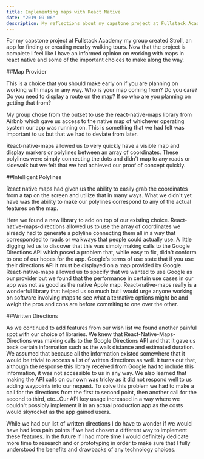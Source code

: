 ```yaml
---
title: Implementing maps with React Native
date: "2019-09-06"
description: My reflections about my capstone project at Fullstack Academy and what I learned about working with maps.
---
```


For my capstone project at Fullstack Academy my group created Stroll, an app for finding or creating nearby walking tours.  Now that the project is complete I feel like I have an informed opinion on working with maps in react native and some of the important choices to make along the way.

##Map Provider

This is a choice that you should make early on if you are planning on working with maps in any way.  Who is your map coming from?  Do you care?  Do you need to display a route on the map?  If so who are you planning on getting that from?

My group chose from the outset to use the react-native-maps library from Airbnb which gave us access to the native map of whichever operating system our app was running on.  This is something that we had felt was important to us but that we had to deviate from later.

React-native-maps allowed us to very quickly have a visible map and display markers or polylines between an array of coordinates.  These polylines were simply connecting the dots and didn't map to any roads or sidewalk but we felt that we had achieved our proof of concept quickly.

##Intelligent Polylines

React native maps had given us the ability to easily grab the coordinates from a tap on the screen and utilize that in many ways.  What we didn't yet have was the ability to make our polylines correspond to any of the actual features on the map.

Here we found a new library to add on top of our existing choice.  React-native-maps-directions allowed us to use the array of coordinates we already had to generate a polyline connecting them all in a way that corresponded to roads or walkways that people could actually use.  A little digging led us to discover that this was simply making calls to the Google Directions API which posed a problem that, while easy to fix, didn't conform to one of our hopes for the app.  Google's terms of use state that if you use their directions API it must be displayed on a map provided by Google.  React-native-maps allowed us to specify that we wanted to use Google as our provider but we found that the performance in certain use cases in our app was not as good as the native Apple map.  React-native-maps really is a wonderful library that helped us so much but I would urge anyone working on software involving maps to see what alternative options might be and weigh the pros and cons are before commiting to one over the other.

##Written Directions

As we continued to add features from our wish list we found another painful spot with our choice of libraries.  We knew that React-Native-Maps-Directions was making calls to the Google Directions API and that it gave us back certain information such as the walk distance and estimated duration.  We assumed that because all the information existed somewhere that it would be trivial to access a list of written directions as well.  It turns out that, although the response this library received from Google had to include this information, it was not accessible to us in any way.  We also learned that making the API calls on our own was tricky as it did not respond well to us adding waypoints into our request.  To solve this problem we had to make a call for the directions from the first to second point, then another call for the second to third, etc...Our API key usage increased in a way where we couldn't possibly implement it in an actual production app as the costs would skyrocket as the app gained users.

While we had our list of written directions I do have to wonder if we would have had less pain points if we had chosen a different way to implement these features.  In the future if I had more time I would definitely dedicate more time to research and or prototyping in order to make sure that I fully understood the benefits and drawbacks of any technology choices.

